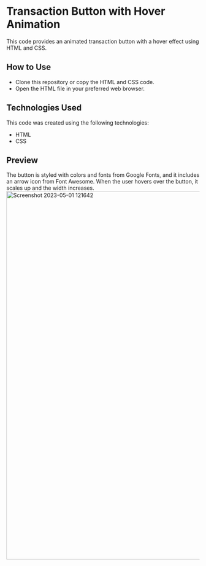 # Transaction Button with Hover Animation
This code provides an animated transaction button with a hover effect using HTML and CSS.

## How to Use
- Clone this repository or copy the HTML and CSS code.
- Open the HTML file in your preferred web browser.

## Technologies Used
This code was created using the following technologies:
- HTML
- CSS

## Preview
The button is styled with colors and fonts from Google Fonts, and it includes an arrow icon from Font Awesome. When the user hovers over the button, it scales up and the width increases.
<img width="960" alt="Screenshot 2023-05-01 121642" src="https://user-images.githubusercontent.com/59678435/235419115-66dfb654-bfb8-4727-bafb-74749cf3af75.png">
